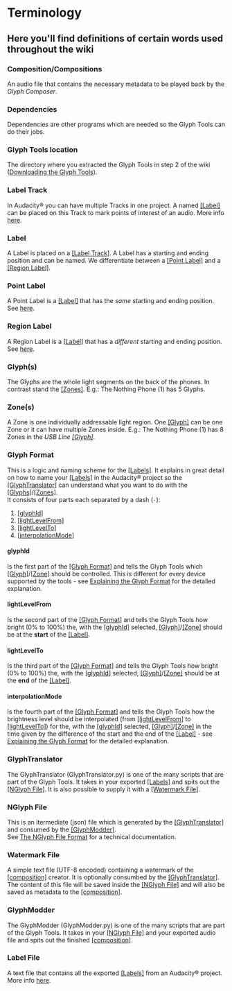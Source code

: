 # Terminology

## Here you'll find definitions of certain words used throughout the wiki

### Composition/Compositions
An audio file that contains the necessary metadata to be played back by the *Glyph Composer*.

### Dependencies
Dependencies are other programs which are needed so the Glyph Tools can do their jobs.

### Glyph Tools location
The directory where you extracted the Glyph Tools in step 2 of the wiki ([Downloading the Glyph Tools](./2_Downloading%20Glyph%20Tools.md)).

### Label Track
In Audacity&reg; you can have multiple Tracks in one project. A named [\[Label\]](#label) can be placed on this Track to mark points of interest of an audio. More info [here](https://manual.audacityteam.org/man/label_tracks.html).

### Label
A Label is placed on a [\[Label Track\]](#label-track). A Label has a starting and ending position and can be named. We differentiate between a [\[Point Label\]](#point-label) and a [\[Region Label\]](#region-label).

### Point Label
A Point Label is a [\[Label\]](#label) that has the *same* starting and ending position. See [here](https://manual.audacityteam.org/man/label_tracks.html#Point_labels_and_region_labels).

### Region Label
A Region Label is a [\[Label\]](#label) that has a *different* starting and ending position. See [here](https://manual.audacityteam.org/man/label_tracks.html#Point_labels_and_region_labels).

### Glyph(s)
The Glyphs are the whole light segments on the back of the phones. In contrast stand the [\[Zones\]](#zones). E.g.: The Nothing Phone (1) has 5 Glyphs.

### Zone(s)
A Zone is one individually addressable light region. One [\[Glyph\]](#glyphs) can be one Zone or it can have multiple Zones inside. E.g.: The Nothing Phone (1) has 8 Zones in the *USB Line [\[Glyph\]](#glyphs)*.

### Glyph Format
This is a logic and naming scheme for the [\[Labels\]](#label). It explains in great detail on how to name your [\[Labels\]](#label) in the Audacity&reg; project so the [\[GlyphTranslator\]](#glyphtranslator) can understand what you want to do with the [\[Glyphs\]](#glyphs)/[\[Zones\]](#zones).  
It consists of four parts each separated by a dash (`-`):
1. [\[glyphId\]](#glyphid)
2. [\[lightLevelFrom\]](#lightlevelfrom)
3. [\[lightLevelTo\]](#lightlevelto)
4. [\[interpolationMode\]](#interpolationmode)

#### glyphId
Is the first part of the [\[Glyph Format\]](#glyph-format) and tells the Glyph Tools which [\[Glyph\]](#glyphs)/[\[Zone\]](#zones) should be controlled. This is different for every device supported by the tools - see [Explaining the Glyph Format](./4_First%20Composition/1_Explaining%20the%20Glyph%20Format.md#the-four-sections-explained-in-detail) for the detailed explanation.

#### lightLevelFrom
Is the second part of the [\[Glyph Format\]](#glyph-format) and tells the Glyph Tools how bright (0% to 100%) the, with the [\[glyphId\]](#glyphid) selected, [\[Glyph\]](#glyphs)/[\[Zone\]](#zones) should be at the **start** of the [\[Label\]](#label).

#### lightLevelTo
Is the third part of the [\[Glyph Format\]](#glyph-format) and tells the Glyph Tools how bright (0% to 100%) the, with the [\[glyphId\]](#glyphid) selected, [\[Glyph\]](#glyphs)/[\[Zone\]](#zones) should be at the **end** of the [\[Label\]](#label).

#### interpolationMode
Is the fourth part of the [\[Glyph Format\]](#glyph-format) and tells the Glyph Tools how the brightness level should be interpolated (from [\[lightLevelFrom\]](#lightlevelfrom) to [\[lightLevelTo\]](#lightlevelto)) for the, with the [\[glyphId\]](#glyphid) selected, [\[Glyph\]](#glyphs)/[\[Zone\]](#zones) in the time given by the difference of the start and the end of the [\[Label\]](#label)  - see [Explaining the Glyph Format](./4_First%20Composition/1_Explaining%20the%20Glyph%20Format.md#the-four-sections-explained-in-detail) for the detailed explanation.

### GlyphTranslator
The GlyphTranslator (GlyphTranslator.py) is one of the many scripts that are part of the Glyph Tools. It takes in your exported [\[Labels\]](#label) and spits out the [\[NGlyph File\]](#nglyph-file). It is also possible to supply it with a [\[Watermark File\]](#watermark-file).

### NGlyph File
This is an itermediate (json) file which is generated by the [\[GlyphTranslator\]](#glyphtranslator) and consumed by the [\[GlyphModder\]](#glyphmodder).  
See [The NGlyph File Format](./10_The%20NGlyph%20File%20Format.md) for a technical documentation.

### Watermark File
A simple text file (UTF-8 encoded) containing a watermark of the [\[composition\]](#compositioncompositions) creator. It is optionally consumbed by the [\[GlyphTranslator\]](#glyphtranslator).  
The content of this file will be saved inside the [\[NGlyph File\]](#nglyph-file) and will also be saved as metadata to the [\[composition\]](#compositioncompositions).

### GlyphModder
The GlyphModder (GlyphModder.py) is one of the many scripts that are part of the Glyph Tools. It takes in your [\[NGlyph File\]](#nglyph-file) and your exported audio file and spits out the finished [\[composition\]](#compositioncompositions).

### Label File
A text file that contains all the exported [\[Labels\]](#label) from an Audacity&reg; project. More info [here](https://manual.audacityteam.org/man/importing_and_exporting_labels.html).
